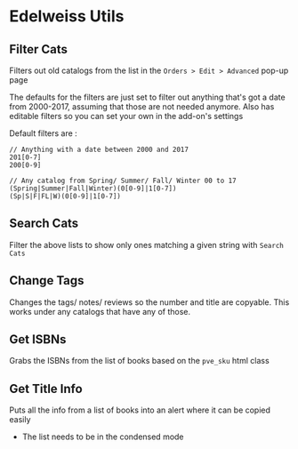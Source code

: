 # Edelweiss Utils

## Filter Cats
Filters out old catalogs from the list in the `Orders > Edit > Advanced` pop-up page

The defaults for the filters are just set to filter out anything that's got a date from 2000-2017, assuming that those are not needed anymore.
Also has editable filters so you can set your own in the add-on's settings

Default filters are : 
```
// Anything with a date between 2000 and 2017
201[0-7]
200[0-9]

// Any catalog from Spring/ Summer/ Fall/ Winter 00 to 17
(Spring|Summer|Fall|Winter)(0[0-9]|1[0-7])
(Sp|S|F|FL|W)(0[0-9]|1[0-7])
```

## Search Cats
Filter the above lists to show only ones matching a given string with `Search Cats`

## Change Tags
Changes the tags/ notes/ reviews so the number and title are copyable. 
This works under any catalogs that have any of those.

## Get ISBNs
Grabs the ISBNs from the list of books based on the `pve_sku` html class

## Get Title Info
Puts all the info from a list of books into an alert where it can be copied easily

* The list needs to be in the condensed mode